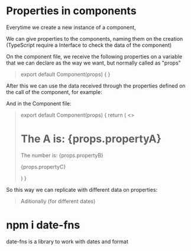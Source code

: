 # Properties in components

Everytime we create a new instance of a component,

We can give properties to the components, naming them on the creation (TypeScript require a Interface to check the data of the component)

On the component file, we receive the following properties on a variable that we can declare as the way we want, but normally called as "props"

> export default Component(props) { }

After this we can use the data received through the properties defined on the call of the component, for example:

<Component propertyA="This is a text" propertyB=2 propertyC="Other type of data" />


And in the Component file:
 
>export default Component(props) { 
>   return (
>       <> 
>           <h1>The A is: {props.propertyA}</h1> 
>           <p>The number is: {props.propertyB}</p> 
>           <p>{props.propertyC}</p> 
>       </h1> 
>   )
>   }

So this way we can replicate with different data on properties:

<Component name="Muri" />
<Component name="Gui" />
<Component name="Etc." />






> Aditionally (for different dates)
# npm i date-fns
date-fns is a library to work with dates and format
